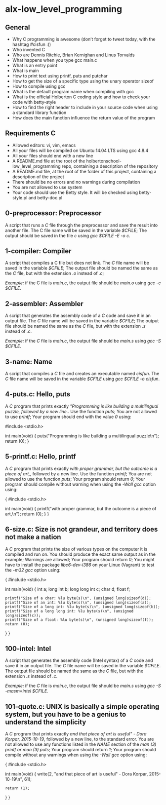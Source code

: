 #         alx-low_level_programming

## General

* Why C programming is awesome (don’t forget to tweet today, with the hashtag #cisfun :))
* Who invented C
* Who are Dennis Ritchie, Brian Kernighan and Linus Torvalds
* What happens when you type gcc main.c
* What is an entry point
* What is main
* How to print text using printf, puts and putchar
* How to get the size of a specific type using the unary operator sizeof
* How to compile using gcc
* What is the default program name when compiling with gcc
* What is the official Holberton C coding style and how to check your code with betty-style
* How to find the right header to include in your source code when using a standard library function
* How does the main function influence the return value of the program

## Requirements C

* Allowed editors: vi, vim, emacs
* All your files will be compiled on Ubuntu 14.04 LTS using gcc 4.8.4
* All your files should end with a new line
* A README.md file at the root of the holbertonschool-low_level_programming repo, containing a description of the repository
* A README.md file, at the root of the folder of this project, containing a description of the project
* There should be no errors and no warnings during compilation
* You are not allowed to use system
* Your code should use the Betty style. It will be checked using betty-style.pl and betty-doc.pl

## 0-preprocessor: Preprocessor 

A script that runs a *C* file through the preprocessor and save the result into another file. The C file name will be saved in the variable *$CFILE*; The output should be saved in the file *c* using *gcc $CFILE -E -o c*.

## 1-compiler: Compiler

A script that compiles a C file but does not link. The *C* file name will be saved in the variable *$CFILE*; The output file should be named the same as the *C* file, but with the extension *.o* instead of *.c*; 

*Example:* if the C file is *main.c*, the output file should be *main.o* using *gcc -c $CFILE*.

## 2-assembler: Assembler 

A script that generates the assembly code of a *C* code and save it in an output file. The *C* file name will be saved in the variable *$CFILE*; The output file should be named the same as the *C* file, but with the extension *.s* instead of *.c*.

*Example:* if the *C* file is *main.c*, the output file should be *main.s* using *gcc -S $CFILE*.

## 3-name: Name 

A script that compiles a *C* file and creates an executable named *cisfun*. The *C* file name will be saved in the variable *$CFILE* using *gcc $CFILE -o cisfun*.

## 4-puts.c: Hello, puts 

A *C* program that prints exactly *"Programming is like building a multilingual puzzle, followed by a new line.*. Use the function *puts*; You are not allowed to use *printf*; Your program should end with the value *0* using:

#include <stdio.h>

int main(void)
{
        puts("Programming is like building a multilingual puzzle\n");
        return (0);
}

## 5-printf.c: Hello, printf 

A *C* program that prints exactly *with proper grammar, but the outcome is a piece of art,*, followed by a new line. Use the function *printf*; You are not allowed to use the function *puts*; Your program should return *0*; Your program should compile without warning when using the *-Wall gcc* option using:

{
#include <stdio.h>

int main(void)
{
        printf("with proper grammar, but the outcome is a piece of art,\n");
        return (0);
}
}

## 6-size.c: Size is not grandeur, and territory does not make a nation

A *C* program that prints the size of various types on the computer it is compiled and run on. You should produce the exact same output as in the example; Warnings are allowed; Your program should return *0*; You might have to install the package *libc6-dev-i386* on your Linux (Vagrant) to test the *-m32 gcc* option using:

{
#include <stdio.h>

int main(void)
{
	int a;
	long int b;
	long long int c;
	char d;
	float f;

	printf("Size of a char: %lu byte(s)\n", (unsigned long)sizeof(d));
	printf("Size of an int: %lu byte(s)\n", (unsigned long)sizeof(a));
	printf("Size of a long int: %lu byte(s)\n", (unsigned long)sizeof(b));
	printf("Size of a long long int: %lu byte(s)\n", (unsigned long)sizeof(c));
	printf("Size of a float: %lu byte(s)\n", (unsigned long)sizeof(f));
	return (0);
}
}

## 100-intel: Intel 

A script that generates the assembly code (Intel syntax) of a *C* code and save it in an output file. The *C* file name will be saved in the variable *$CFILE*. The output file should be named the same as the *C* file, but with the extension *.s* instead of *.c*.

*Example:* if the *C* file is *main.c*, the output file should be *main.s* using *gcc -S -masm=intel $CFILE*.

## 101-quote.c: UNIX is basically a simple operating system, but you have to be a genius to understand the simplicity 

A *C* program that prints exactly *and that piece of art is useful" - Dora Korpar, 2015-10-19*, followed by a new line, to the standard error. You are not allowed to use any functions listed in the *NAME* section of the *man (3) printf or man (3) puts*; Your program should return *1*; Your program should compile without any warnings when using the *-Wall gcc* option using:

{
#include <stdio.h>

int main(void)
{
	write(2, "and that piece of art is useful\" - Dora Korpar, 2015-10-19\n", 61);

	return (1);
}
}

